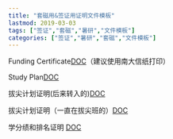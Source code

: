 ```yaml
---
title: "套磁用&签证用证明文件模板"
lastmod: 2019-03-03
tags: ["签证","套磁","暑研","文件模板"]
categories: ["签证","暑研","套磁","文件模板"]
---
```


Funding Certificate[DOC](https://github.com/jialanxin/njuphy-/raw/master/%E5%A5%97%E7%A3%81%E7%94%A8%26%E7%AD%BE%E8%AF%81%E7%94%A8%E8%AF%81%E6%98%8E%E6%96%87%E4%BB%B6%E6%A8%A1%E6%9D%BF/Funding%20Certificate.docx)（建议使用南大信纸打印）

Study Plan[DOC](https://github.com/jialanxin/njuphy-/raw/master/%E5%A5%97%E7%A3%81%E7%94%A8%26%E7%AD%BE%E8%AF%81%E7%94%A8%E8%AF%81%E6%98%8E%E6%96%87%E4%BB%B6%E6%A8%A1%E6%9D%BF/Study%20Plan.doc)

拔尖计划证明(后来转入的)[DOC](https://github.com/jialanxin/njuphy-/raw/master/%E5%A5%97%E7%A3%81%E7%94%A8%26%E7%AD%BE%E8%AF%81%E7%94%A8%E8%AF%81%E6%98%8E%E6%96%87%E4%BB%B6%E6%A8%A1%E6%9D%BF/%E6%8B%94%E5%B0%96%E8%AE%A1%E5%88%92%E8%AF%81%E6%98%8E(%E5%90%8E%E6%9D%A5%E8%BD%AC%E5%85%A5%E7%9A%84).docx)

拔尖计划证明（一直在拔尖班的）[DOC](https://github.com/jialanxin/njuphy-/raw/master/%E5%A5%97%E7%A3%81%E7%94%A8%26%E7%AD%BE%E8%AF%81%E7%94%A8%E8%AF%81%E6%98%8E%E6%96%87%E4%BB%B6%E6%A8%A1%E6%9D%BF/%E6%8B%94%E5%B0%96%E8%AE%A1%E5%88%92%E8%AF%81%E6%98%8E%EF%BC%88%E4%B8%80%E7%9B%B4%E5%9C%A8%E6%8B%94%E5%B0%96%E7%8F%AD%E7%9A%84%EF%BC%89.docx)

学分绩和排名证明 [DOC](https://github.com/jialanxin/njuphy-/raw/master/%E5%A5%97%E7%A3%81%E7%94%A8%26%E7%AD%BE%E8%AF%81%E7%94%A8%E8%AF%81%E6%98%8E%E6%96%87%E4%BB%B6%E6%A8%A1%E6%9D%BF/4.%E5%AD%A6%E5%88%86%E7%BB%A9%E6%8E%92%E5%90%8D%E8%AF%81%E6%98%8E.doc)

